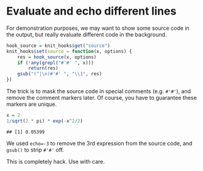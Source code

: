 # Evaluate and echo different lines

For demonstration purposes, we may want to show some source code in the output, but really evaluate different code in the background.


```r
hook_source = knit_hooks$get("source")
knit_hooks$set(source = function(x, options) {
    res = hook_source(x, options)
    if (!any(grepl("#'#' ", x))) 
        return(res)
    gsub("(^|\n)#'#' ", "\\1", res)
})
```

The trick is to mask the source code in special comments (e.g. `#'#'`), and remove the comment markers later. Of course, you have to guarantee these markers are unique.


```r
x = 2
1/sqrt(2 * pi) * exp(-x^2/2)
```

```
## [1] 0.05399
```

We used `echo=-3` to remove the 3rd expression from the source code, and `gsub()` to strip `#'#'` off.

This is completely hack. Use with care.
